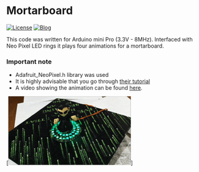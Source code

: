# Mortarboard

[![License](https://img.shields.io/badge/license-MIT-red)](https://opensource.org/licenses/MIT)
[![Blog](https://img.shields.io/badge/blog-post-yellow)](https://mirzafahad.github.io/2016-05-13-graduation-mortarboard/)

This code was written for Arduino mini Pro (3.3V - 8MHz). Interfaced with Neo Pixel LED rings it plays four animations for a mortarboard.

### Important note ###

* Adafruit_NeoPixel.h library was used
* It is highly advisable that you go through [their tutorial](https://learn.adafruit.com/adafruit-neopixel-uberguide/overview)
* A video showing the animation can be found [here](https://www.youtube.com/watch?v=Bh-glHXmJ-Q). 


[![Demo gif](/image/demo.gif)]